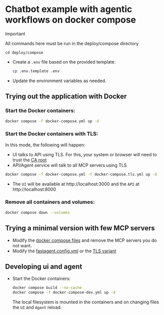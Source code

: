 # Chatbot example with agentic workflows on docker compose

> [!Important]
> All commands here must be run in the deploy/compose directory
>
> ```
> cd deploy/compose
> ```

- Create a `.env` file based on the provided template:

  ```bash
  cp .env.template .env
  ```

- Update the environment variables as needed.

## Trying out the application with Docker

### Start the Docker containers:

  ```bash
  docker compose -f docker-compose.yml up -d
  ```

### Start the Docker containers with TLS:

In this mode, the following will happen:
  - UI talks to API using TLS. For this, your system or browser will need to trust the [CA root](../../certs/ca-root-cert.pem)
  - API/Agent service will talk to all MCP servers using TLS

  ```bash
  docker compose -f docker-compose.yml -f docker-compose.tls.yml up -d
  ```

- The `UI` will be available at http://localhost:3000 and the `API` at http://localhost:8000

### Remove all containers and volumes:

  ```bash
  docker compose down --volumes
  ```

## Trying a minimal version with few MCP servers

- Modify the [docker compose files](./) and remove the MCP servers you do not want.
- Modify the [fastagent.config.yml](../../src/agent/config/fastagent.config.yaml) or the [TLS variant](../../src/agent/config/fastagent.tlsconfig.yaml)

## Developing ui and agent

- Start the Docker containers:

  ```bash
  docker compose build --no-cache
  docker compose -f docker-compose-dev.yml up -d
  ```

  The local filesystem is mounted in the containers and on changing files the `UI` and `Agent` reload.

